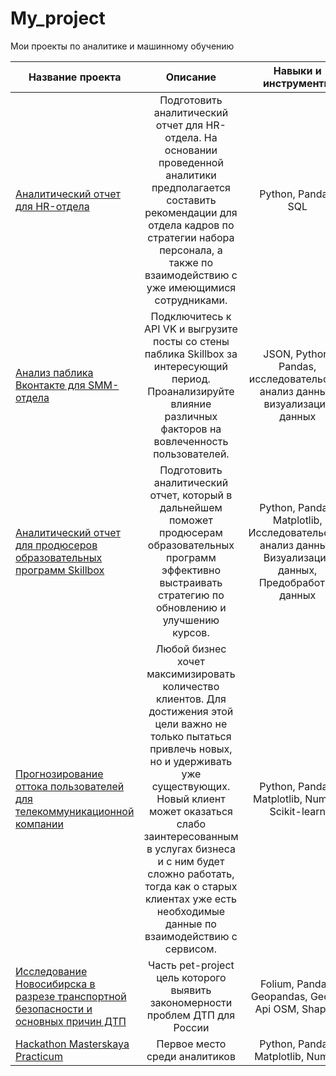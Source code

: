# My_project
Мои проекты по аналитике и машинному обучению 

| Название проекта  |	Описание|Навыки и инструменты|
|-------------------|:-------:|:------------------:|
|[Аналитический отчет для HR-отдела](https://github.com/Macharaits/My_project/tree/main/Analysis_for_hr)|Подготовить аналитический отчет для HR-отдела. На основании проведенной аналитики предполагается составить рекомендации для отдела кадров по стратегии набора персонала, а также по взаимодействию с уже имеющимися сотрудниками.|Python, Pandas, SQL|
|[Анализ паблика Вконтакте для SMM-отдела](https://github.com/Macharaits/My_project/tree/main/Analysis_for_smm)|Подключитесь к API VK и выгрузите посты со стены паблика Skillbox за интересующий период. Проанализируйте влияние различных факторов на вовлеченность пользователей.| JSON, Python, Pandas, исследовательский анализ данных, визуализация данных|
|[Аналитический отчет для продюсеров образовательных программ Skillbox](https://github.com/Macharaits/My_project/tree/main/Analytic_work_skillbox)|Подготовить аналитический отчет, который в дальнейшем поможет продюсерам образовательных программ эффективно выстраивать стратегию по обновлению и улучшению курсов.|Python, Pandas, Matplotlib, Исследовательский анализ данных, Визуализация данных, Предобработка данных|
|[Прогнозирование оттока пользователей для телекоммуникационной компании](https://github.com/Macharaits/My_project/tree/main/ML_prognose_churn)|Любой бизнес хочет максимизировать количество клиентов. Для достижения этой цели важно не только пытаться привлечь новых, но и удерживать уже существующих. Новый клиент может оказаться слабо заинтересованным в услугах бизнеса и с ним будет сложно работать, тогда как о старых клиентах уже есть необходимые данные по взаимодействию с сервисом.|Python, Pandas, Matplotlib, NumPy, Scikit-learn|
|[Исследование Новосибирска в разрезе транспортной безопасности и основных причин ДТП](https://github.com/Macharaits/My_project/tree/main/Maps_of_road_accidents_Novosibirsk)|Часть pet-project цель которого выявить закономерности проблем ДТП для России| Folium, Pandas, Geopandas, Geopy, Api OSM, Shapely|
|[Hackathon Masterskaya Practicum](https://github.com/Macharaits/My_project/tree/main/Hackaton)|Первое место среди аналитиков|Python, Pandas, Matplotlib, NumPy|

